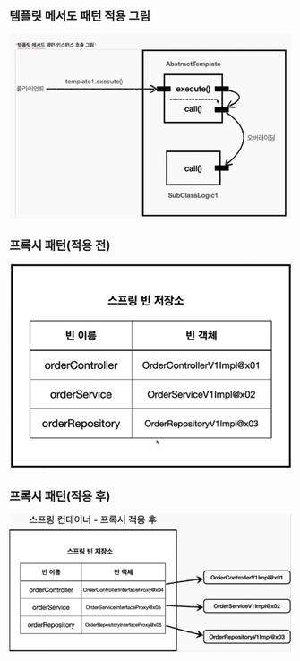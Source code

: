 ## 템플릿 메서도 패턴 적용 그림 
![img.png](img.png)


## 프록시 패턴(적용 전)
![프록시패턴.png](프록시패턴.png)
## 프록시 패턴(적용 후)
![프록시패턴2.png](프록시패턴2.png)
